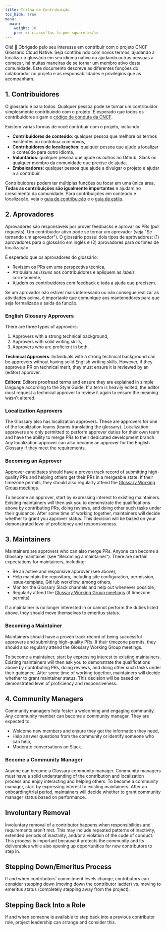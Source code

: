 ```yaml
---
title: Trilha de Contribuição
toc_hide: true
menu:
  main:
    weight: 10
    pre: <i class='fas fa-pen-square'></i>
---
```


Olá! 👋 Obrigado pelo seu interesse em contribuir com o projeto CNCF Glossário Cloud Native. Seja contribuindo com novos termos, ajudando a localizar o glossário em seu idioma nativo ou ajudando outras pessoas a começar, há muitas maneiras de se tornar um membro ativo desta comunidade. Este documento descreve as diferentes funções do colaborador no projeto e as responsabilidades e privilégios que as acompanham.

## 1. Contribuidores

O glossário é para todos. Qualquer pessoa pode se tornar um contribuidor simplesmente contribuindo com o projeto.
É esperado que todos os contribuidores sigam o [código de conduta da CNCF](https://github.com/cncf/foundation/blob/main/code-of-conduct.md).

Existem várias formas de você contribuir com o projeto, incluindo:

- **Contribuidores de conteúdo**: qualquer pessoa que melhore os termos existentes ou contribua com novos,
- **Contribuidores de localizações**: qualquer pessoa que ajude a localizar o conteúdo para outro idioma,
- **Voluntários**: qualquer pessoa que ajude os outros no Github, Slack ou qualquer membro da comunidade que precise de ajuda,
- **Embaixadores**: qualquer pessoa que ajude a divulgar o projeto e ajudar a a contribuir.

Contribuidores podem ter múltiplas funções ou focar em uma única área. **Todas as contribuições são igualmente importantes** e ajudam no crescimento da comunidade. Para contribuições em conteúdo e localização, veja o [guia de contribuição](https://glossary.cncf.io/pt-br/contribute/) e o [guia de estilo](https://glossary.cncf.io/pt-br/style-guide/).

## 2. Aprovadores

Aprovadores são responsáveis por prover feedbacks e aprovar os PRs (pull requests). Um contribuidor ativo pode se tornar um aprovador (veja "Se tornando um aprovador"). O glossário possui dois tipos de aprovadores: (1) aprovadores para o glossário em inglês e (2) aprovadores para os times de localização.

É esperado que os aprovadores do glossário:

- Revisem os PRs em uma perspectiva técnica,
- Atribuiam as *issues* aos contribuidores e apliquem as *labels* corretamente,
- Ajudem os contribuidores com feedback e toda a ajuda que precisem.

Se um aprovador não estiver mais interessado ou não consegue realizar as atividades acima, é importante que comunique aos mantenedores para que seja formalizada a saída da função.

### English Glossary Approvers

There are three types of approvers:

1) Approvers with a strong technical background,
2) Approvers with solid writing skills,
3) Approvers who are proficient in both. 

**Technical Approvers**: Individuals with a strong technical background can be approvers without having solid English writing skills. However, if they approve a PR on technical merit, they must ensure it is reviewed by an (editor) approver.

**Editors**: Editors proofread terms and ensure they are explained in simple language according to the Style Guide. If a term is heavily edited, the editor must request a technical approver to review it again to ensure the meaning wasn't altered.

### Localization Approvers

The Glossary also has localization approvers. These are approvers for one of the localization teams (teams translating the glossary). Localization approvers are only permitted to perform approver duties for their own team and have the ability to merge PRs to their dedicated development branch. Any localization approver can also become an approver for the English Glossary if they meet the requirements. 

### Becoming an Approver

Approver candidates should have a proven track record of submitting high-quality PRs and helping others get their PRs in a mergeable state. If their timezone permits, they should also regularly attend the [Glossary Working Group meetings](https://www.cncf.io/calendar/).

To become an approver, start by expressing interest to existing maintainers. Existing maintainers will then ask you to demonstrate the qualifications above by contributing PRs, doing reviews, and doing other such tasks under their guidance. After some time of working together, maintainers will decide whether to grant you approver status. This decision will be based on your demonstrated level of proficiency and responsiveness.

## 3. Maintainers

Maintainers are approvers who can also merge PRs. Anyone can become a Glossary maintainer (see "Becoming a maintainer"). There are certain expectations for maintainers, including:

- Be an active and responsive approver (see above),
- Help maintain the repository, including site configuration, permission, issue-template, GitHub workflow, among others,
- Monitor the Glossary Slack channels and help out whenever possible,
- Regularly attend the [Glossary Working Group meetings](https://www.cncf.io/calendar/) (if timezone permits)

If a maintainer is no longer interested in or cannot perform the duties listed above, they should move themselves to emeritus status.  

### Becoming a Maintainer

Maintainers should have a proven track record of being successful approvers and submitting high-quality PRs. If their timezone permits, they should also regularly attend the Glossary Working Group meetings.

To become a maintainer, start by expressing interest to existing maintainers. Existing maintainers will then ask you to demonstrate the qualifications above by contributing PRs, doing reviews, and doing other such tasks under their guidance. After some time of working together, maintainers will decide whether to grant maintainer status. This decision will be based on demonstrated level of proficiency and responsiveness.  

## 4. Community Managers

Community managers help foster a welcoming and engaging community.  Any community member can become a community manager. They are expected to:

- Welcome new members and ensure they get the information they need,
- Help answer questions from the community or identify someone who can help,
- Moderate conversations on Slack.

### Become a Community Manager

Anyone can become a Glossary community manager. Community managers must have a solid understanding of the contribution and localization process and enjoy interacting and helping others. To become a community manager, start by expressing interest to existing maintainers. After an onboarding/trial period, maintainers will decide whether to grant community manager status based on performance. 

## Involuntary Removal

Involuntary removal of a contributor happens when responsibilities and requirements aren't met. This may include repeated patterns of inactivity, extended periods of inactivity, and/or a violation of the code of conduct. This process is important because it protects the community and its deliverables while also opening up opportunities for new contributors to step in.

## Stepping Down/Emeritus Process

If and when contributors' commitment levels change, contributors can consider stepping down (moving down the contributor ladder) vs. moving to emeritus status (completely stepping away from the project).

## Stepping Back Into a Role

If and when someone is available to step back into a previous contributor role, project leadership can arrange and consider this.
